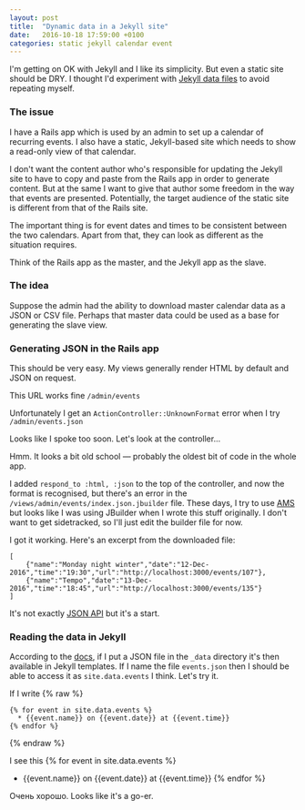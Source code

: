 ```yaml
---
layout: post
title:  "Dynamic data in a Jekyll site"
date:   2016-10-18 17:59:00 +0100
categories: static jekyll calendar event
---
```


I'm getting on OK with Jekyll and I like its simplicity. But even a static site should be DRY. I thought I'd experiment with [Jekyll data files][1] to avoid repeating myself.

[1]: https://jekyllrb.com/docs/datafiles/ 

### The issue
I have a Rails app which is used by an admin to set up a calendar of recurring events. I also have a static, Jekyll-based site which needs to show a read-only view of that calendar.

I don't want the content author who's responsible for updating the Jekyll site to have to copy and paste from the Rails app in order to generate content. But at the same I want to give that author some freedom in the way that events are presented. Potentially, the target audience of the static site is different from that of the Rails site.

The important thing is for event dates and times to be consistent between the two calendars. Apart from that, they can look as different as the situation requires.

Think of the Rails app as the master, and the Jekyll app as the slave.

### The idea
Suppose the admin had the ability to download master calendar data as a JSON or CSV file. Perhaps that master data could be used as a base for generating the slave view.

### Generating JSON in the Rails app
This should be very easy. My views generally render HTML by default and JSON on request.

This URL works fine ```/admin/events```

Unfortunately I get an ```ActionController::UnknownFormat``` error when I try ```/admin/events.json```

Looks like I spoke too soon. Let's look at the controller...

Hmm. It looks a bit old school — probably the oldest bit of code in the whole app.

I added ```respond_to :html, :json``` to the top of the controller, and now the format is recognised, but there's an error in the ```/views/admin/events/index.json.jbuilder``` file. These days, I try to use [AMS](https://github.com/rails-api/active_model_serializers) but looks like I was using JBuilder when I wrote this stuff originally. I don't want to get sidetracked, so I'll just edit the builder file for now.

I got it working. Here's an excerpt from the downloaded file:

```
[ 
    {"name":"Monday night winter","date":"12-Dec-2016","time":"19:30","url":"http://localhost:3000/events/107"},
    {"name":"Tempo","date":"13-Dec-2016","time":"18:45","url":"http://localhost:3000/events/135"}
]
```
It's not exactly [JSON API](http://jsonapi.org/) but it's a start.

### Reading the data in Jekyll

According to the [docs][1], if I put a JSON file in the ```_data``` directory it's then available in Jekyll templates. If I name the file ```events.json``` then I should be able to access it as ```site.data.events``` I think. Let's try it.

If I write
{% raw %}
```
{% for event in site.data.events %}
  * {{event.name}} on {{event.date}} at {{event.time}}
{% endfor %}
```
{% endraw %}

I see this
{% for event in site.data.events %}
  * {{event.name}} on {{event.date}} at {{event.time}}
{% endfor %}

Очень хорошо. Looks like it's a go-er.
